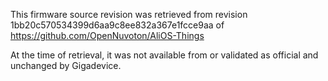 This firmware source revision was retrieved from revision 1bb20c570534399d6aa9c8ee832a367e1fcce9aa of https://github.com/OpenNuvoton/AliOS-Things

At the time of retrieval, it was not available from or validated as official and unchanged by Gigadevice.
